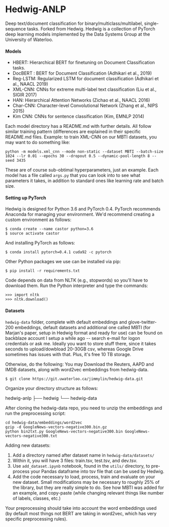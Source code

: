# Hedwig-ANLP
Deep text/document classification for binary/multiclass/multilabel, single-sequence tasks. Forked from Hedwig. 
Hedwig is a collection of PyTorch deep learning models implemented by the Data Systems Group at the University of Waterloo.

#### Models
- HBERT: Hierarchical BERT for finetuning on Document Classification tasks.
- DocBERT : BERT for Document Classification (Adhikari et al., 2019)
- Reg-LSTM: Regularized LSTM for document classification (Adhikari et al., NAACL 2019)
- XML-CNN: CNNs for extreme multi-label text classification (Liu et al., SIGIR 2017)
- HAN: Hierarchical Attention Networks (Zichao et al., NAACL 2016)
- Char-CNN: Character-level Convolutional Network (Zhang et al., NIPS 2015)
- Kim CNN: CNNs for sentence classification (Kim, EMNLP 2014)

Each model directory has a README.md with further details. All follow similar training pattern (differences are explained in their specific README.md files. Example: to train XML-CNN on our MBTI datasets, you may want to do something like:

```
python -m models.xml_cnn --mode non-static --dataset MBTI --batch-size 1024 --lr 0.01 --epochs 30 --dropout 0.5 --dynamic-pool-length 8 --seed 3435
```

These are of course sub-obtimal hyperparameters, just an example. Each model has a file called `args.py` that you can look into to see what parameters it takes, in addition to standard ones like learning rate and batch size. 

#### Setting up PyTorch
Hedwig is designed for Python 3.6 and PyTorch 0.4. PyTorch recommends Anaconda for managing your environment. We'd recommend creating a custom environment as follows:

```
$ conda create --name castor python=3.6
$ source activate castor
```

And installing PyTorch as follows:

```
$ conda install pytorch=0.4.1 cuda92 -c pytorch
```

Other Python packages we use can be installed via pip:

```
$ pip install -r requirements.txt
```

Code depends on data from NLTK (e.g., stopwords) so you'll have to download them. Run the Python interpreter and type the commands:

```
>>> import nltk
>>> nltk.download()
```

#### Datasets
`hedwig-data` folder, complete with default embeddings and glove-twitter-200 embeddings, default datasets and additional one called MBTI (for Marjan's paper, setup in Hedwig format and ready for use) can be found on backblaze account I setup a while ago -- search e-mail for logon credentials or ask me. Ideally you want to store stuff there, since it takes seconds to upload/dowbload 20-30GB csv, whereas Google Drive sometimes has issues with that. Plus, it's free 10 TB storage.

Otherwise, do the following:
You may Download the Reuters, AAPD and IMDB datasets, along with word2vec embeddings from hedwig-data.

```
$ git clone https://git.uwaterloo.ca/jimmylin/hedwig-data.git
```

Organize your directory structure as follows:

hedwig-anlp
           ├── hedwig
           └── hedwig-data
           
After cloning the hedwig-data repo, you need to unzip the embeddings and run the preprocessing script:

```
cd hedwig-data/embeddings/word2vec 
gzip -d GoogleNews-vectors-negative300.bin.gz 
python bin2txt.py GoogleNews-vectors-negative300.bin GoogleNews-vectors-negative300.txt 
```

Adding new datasets:

1) Add a directory named after dataset name in `hedwig-data/datasets/`
2) Within it, you will have 3 files: train.tsv, test.tsv, and dev.tsv.
3) Use `add_dataset.ipynb` notebook, found in the `utils/` directory, to pre-process your Pandas dataframe into tsv file that can be used by Hedwig.
4) Add the code necessary to load, process, train and evaluate on your new dataset. Small modifications may be necessary to roughly 25% of the library, but they are really simple to do. See how MBTI was added for an example, and copy-paste (while changing relevant things like number of labels, classes, etc.)

Your preprocessing should take into account the word embeddings used (by default most things not BERT are taking in word2vec, which has very specific preprocessing rules).



